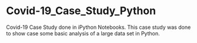 # Covid-19_Case_Study_Python
Covid-19 Case Study done in iPython Notebooks.
This case study was done to show case some basic analysis of a large data set in Python.
